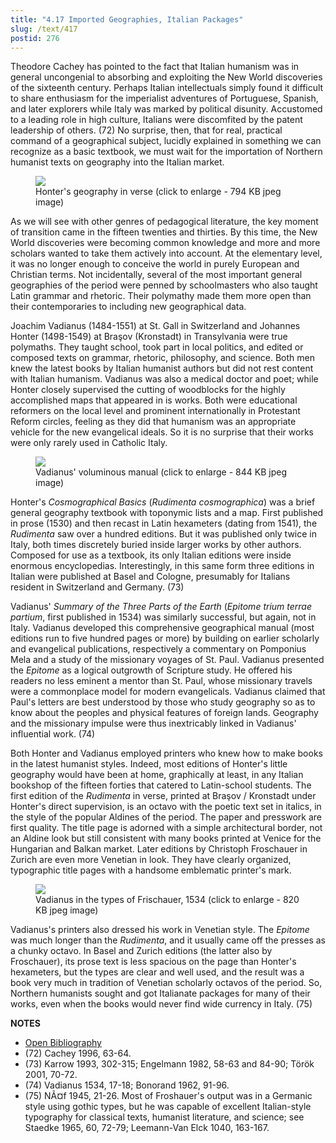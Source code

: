 ```yaml
---
title: "4.17 Imported Geographies, Italian Packages"
slug: /text/417
postid: 276
---
```

Theodore Cachey has pointed to the fact that Italian humanism was in general uncongenial to absorbing and exploiting the New World discoveries of the sixteenth century. Perhaps Italian intellectuals simply found it difficult to share enthusiasm for the imperialist adventures of Portuguese, Spanish, and later explorers while Italy was marked by political disunity. Accustomed to a leading role in high culture, Italians were discomfited by the patent leadership of others. (72) No surprise, then, that for real, practical command of a geographical subject, lucidly explained in something we can recognize as a basic textbook, we must wait for the importation of Northern humanist texts on geography into the Italian market.


<figure class="mkdn-figure">
    <div onClick="createLightbox('/images_full/4.00_Chapter_Four/HFS_083.03.jpg')" data="/images_full/0.00_Introduction/Wing-ZP-535.D175Negrotitle.jpg" class="mkdn-image-link" id="lbimage">
    <img class="mkdn-image" src="/images_full/4.00_Chapter_Four/HFS_083.03.jpg" />
    <figcaption class="mkdn-figcaption">Honter's geography in verse (click to enlarge - 794 KB jpeg image)</figcaption>
    </div>
</figure>

As we will see with other genres of pedagogical literature, the key moment of transition came in the fifteen twenties and thirties. By this time, the New World discoveries were becoming common knowledge and more and more scholars wanted to take them actively into account. At the elementary level, it was no longer enough to conceive the world in purely European and Christian terms. Not incidentally, several of the most important general geographies of the period were penned by schoolmasters who also taught Latin grammar and rhetoric. Their polymathy made them more open than their contemporaries to including new geographical data.

Joachim Vadianus (1484-1551) at St. Gall in Switzerland and Johannes Honter (1498-1549) at Braşov (Kronstadt) in Transylvania were true polymaths. They taught school, took part in local politics, and edited or composed texts on grammar, rhetoric, philosophy, and science. Both men knew the latest books by Italian humanist authors but did not rest content with Italian humanism. Vadianus was also a medical doctor and poet; while Honter closely supervised the cutting of woodblocks for the highly accomplished maps that appeared in is works. Both were educational reformers on the local level and prominent internationally in Protestant Reform circles, feeling as they did that humanism was an appropriate vehicle for the new evangelical ideals. So it is no surprise that their works were only rarely used in Catholic Italy.


<figure class="mkdn-figure">
    <div onClick="createLightbox('/images_full/4.00_Chapter_Four/HFS_084.01.jpg')" data="/images_full/0.00_Introduction/Wing-ZP-535.D175Negrotitle.jpg" class="mkdn-image-link" id="lbimage">
    <img class="mkdn-image" src="/images_full/4.00_Chapter_Four/HFS_084.01.jpg" />
    <figcaption class="mkdn-figcaption">Vadianus' voluminous manual (click to enlarge - 844 KB jpeg image)</figcaption>
    </div>
</figure>

Honter's *Cosmographical Basics* (*Rudimenta cosmographica*) was a brief general geography textbook with toponymic lists and a map. First published in prose (1530) and then recast in Latin hexameters (dating from 1541), the *Rudimenta* saw over a hundred editions. But it was published only twice in Italy, both times discretely buried inside larger works by other authors. Composed for use as a textbook, its only Italian editions were inside enormous encyclopedias. Interestingly, in this same form three editions in Italian were published at Basel and Cologne, presumably for Italians resident in Switzerland and Germany. (73)

Vadianus' *Summary of the Three Parts of the Earth* (*Epitome trium terrae partium*, first published in 1534) was similarly successful, but again, not in Italy. Vadianus developed this comprehensive geographical manual (most editions run to five hundred pages or more) by building on earlier scholarly and evangelical publications, respectively a commentary on Pomponius Mela and a study of the missionary voyages of St. Paul. Vadianus presented the *Epitome* as a logical outgrowth of Scripture study. He offered his readers no less eminent a mentor than St. Paul, whose missionary travels were a commonplace model for modern evangelicals. Vadianus claimed that Paul's letters are best understood by those who study geography so as to know about the peoples and physical features of foreign lands. Geography and the missionary impulse were thus inextricably linked in Vadianus' influential work. (74)

Both Honter and Vadianus employed printers who knew how to make books in the latest humanist styles. Indeed, most editions of Honter's little geography would have been at home, graphically at least, in any Italian bookshop of the fifteen forties that catered to Latin-school students. The first edition of the *Rudimenta* in verse, printed at Braşov / Kronstadt under Honter's direct supervision, is an octavo with the poetic text set in italics, in the style of the popular Aldines of the period. The paper and presswork are first quality. The title page is adorned with a simple architectural border, not an Aldine look but still consistent with many books printed at Venice for the Hungarian and Balkan market. Later editions by Christoph Froschauer in Zurich are even more Venetian in look. They have clearly organized, typographic title pages with a handsome emblematic printer's mark.


<figure class="mkdn-figure">
    <div onClick="createLightbox('/images_full/4.00_Chapter_Four/HFS_084.02.jpg')" data="/images_full/0.00_Introduction/Wing-ZP-535.D175Negrotitle.jpg" class="mkdn-image-link" id="lbimage">
    <img class="mkdn-image" src="/images_full/4.00_Chapter_Four/HFS_084.02.jpg" />
    <figcaption class="mkdn-figcaption">Vadianus in the types of Frischauer, 1534 (click to enlarge - 820 KB jpeg image)</figcaption>
    </div>
</figure>

Vadianus's printers also dressed his work in Venetian style. The *Epitome* was much longer than the *Rudimenta*, and it usually came off the presses as a chunky octavo. In Basel and Zurich editions (the latter also by Froschauer), its prose text is less spacious on the page than Honter's hexameters, but the types are clear and well used, and the result was a book very much in tradition of Venetian scholarly octavos of the period. So, Northern humanists sought and got Italianate packages for many of their works, even when the books would never find wide currency in Italy. (75)

**NOTES**
* [Open Bibliography](/bibliography.pdf)
* (72) Cachey 1996, 63-64.
* (73) Karrow 1993, 302-315; Engelmann 1982, 58-63 and 84-90; Török 2001, 70-72.
* (74) Vadianus 1534, 17-18; Bonorand 1962, 91-96.
* (75) NÃ¤f 1945, 21-26. Most of Froshauer's output was in a Germanic style using gothic types, but he was capable of excellent Italian-style typography for classical texts, humanist literature, and science; see Staedke 1965, 60, 72-79; Leemann-Van Elck 1040, 163-167.
